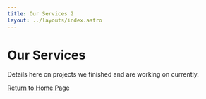 ```yaml
---
title: Our Services 2
layout: ../layouts/index.astro
---
```


# Our Services

Details here on projects we finished and are working on currently. 

[Return to Home Page](/)
